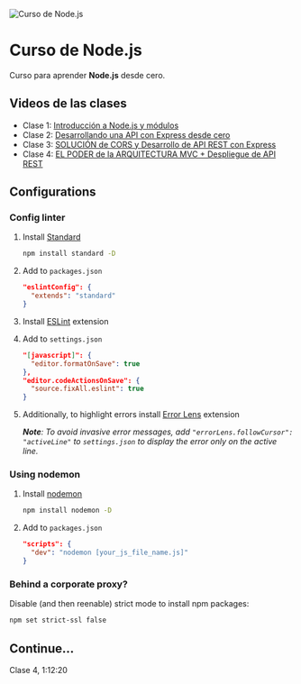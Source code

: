 ![Curso de Node.js](https://upload.wikimedia.org/wikipedia/commons/d/d9/Node.js_logo.svg)
# Curso de Node.js

Curso para aprender **Node.js** desde cero.

## Videos de las clases
- Clase 1: [Introducción a Node.js y módulos](https://www.youtube.com/watch?v=yB4n_K7dZV8)
- Clase 2: [Desarrollando una API con Express desde cero](https://www.youtube.com/watch?v=YmZE1HXjpd4)
- Clase 3: [SOLUCIÓN de CORS y Desarrollo de API REST con Express](https://www.youtube.com/watch?v=-9d3KhCqOtU)
- Clase 4: [EL PODER de la ARQUITECTURA MVC + Despliegue de API REST](https://www.youtube.com/watch?v=ev3Yxva4wI4)

## Configurations

### Config linter

1. Install [Standard](https://github.com/standard/standard)
    ```bash
    npm install standard -D
    ```

2. Add to `packages.json`
    ```json
    "eslintConfig": {
      "extends": "standard"
    }
    ```

3. Install [ESLint](https://marketplace.visualstudio.com/items?itemName=dbaeumer.vscode-eslint) extension

4. Add to `settings.json`
    ```json
    "[javascript]": {
      "editor.formatOnSave": true
    },
    "editor.codeActionsOnSave": {
      "source.fixAll.eslint": true
    }
    ```
5. Additionally, to highlight errors install [Error Lens](https://marketplace.visualstudio.com/items?itemName=usernamehw.errorlens) extension

    _**Note**: To avoid invasive error messages, add `"errorLens.followCursor": "activeLine"` to `settings.json` to display the error only on the active line._

### Using nodemon

1. Install [nodemon](https://github.com/remy/nodemon)
    ```bash
    npm install nodemon -D
    ```

2. Add to `packages.json`
    ```json
    "scripts": {
      "dev": "nodemon [your_js_file_name.js]"
    }
    ```

### Behind a corporate proxy?

Disable (and then reenable) strict mode to install npm packages:

  ```bash
  npm set strict-ssl false
  ```

## Continue...

Clase 4, 1:12:20